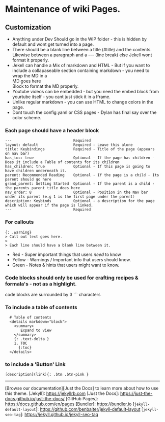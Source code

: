 # Maintenance of wiki Pages.


## Customization

* Anything under Dev Should go in the WIP folder - this is hidden by default and wont get turned into a page.
* There should be a blank line between a title (#title) and the contents. Likewise between a paragraph and a --- (line break) else Jekell wont format it properly.
* Jekell can handle a Mix of markdown and HTML - But if you want to include a collapaseable section containing markdown - you need to wrap the MD in a <div class="Info" markdown="1"> MD goes here </div> Block to format the MD properly.
* Youtube videos can be embedded  - but you need the embed block from yourtube itself - you cant just stick it in a Iframe.
* Unlike regular markdown - you can use HTML to change colors in the page.
* Dont touch the config.yaml or CSS pages - Dylan has final say over the color scheme.

### Each page should have a header block
```
---                            Required
layout: default                Required - Leave this alone
title: Keybindings             Required - Title of the page (appears on nav bar)
has_toc: true                  Optional - If the page has children - Does it include a Table of contents for its children
has_children: true             Optional - If this page is going to have children underneath it.
parent: Recommended Reading    Optional - If the page is a child - Its parent should go here
grand_parent: Getting Started  Optional - If the parent is a child - the parents parent title does here
nav_order: 8                   Optional - Position in the Nav bar under its parent (e.g 1 is the first page under the parent) 
description: Keybinds          Optional - a description for the page which will appear if the page is linked.
---                            Required
```

### For callouts
```
{: .warning}
> Call out text goes here.
>
> Each line should have a blank line between it.

```
* Red - Super important things that users *need* to know
* Yellow - Warnings / Important info that users should know.
* Green - Notes & hints that users might want to know.

### Code blocks should only be used for crafting recipes & formala's - not as a highlight.

code blocks are surrounded by 3 ``` characters

### To include a table of contents
```
  # Table of contents
  <details markdown="block">
    <summary>
       Expand to view
    </summary>
    {: .text-delta }
    1. TOC
      {:toc}
  </details>
```

### to include a 'Button' Link
```
[description](link){: .btn .btn-pink }
```


----

[^1]: [It can take up to 10 minutes for changes to your site to publish after you push the changes to GitHub](https://docs.github.com/en/pages/setting-up-a-github-pages-site-with-jekyll/creating-a-github-pages-site-with-jekyll#creating-your-site).


[Browse our documentation][Just the Docs] to learn more about how to use this theme.
[Jekyll]: https://jekyllrb.com
[Just the Docs]: https://just-the-docs.github.io/just-the-docs/
[GitHub Pages]: https://docs.github.com/en/pages
[Bundler]: https://bundler.io
[`jekyll-default-layout`]: https://github.com/benbalter/jekyll-default-layout
[`jekyll-seo-tag`]: https://jekyll.github.io/jekyll-seo-tag
